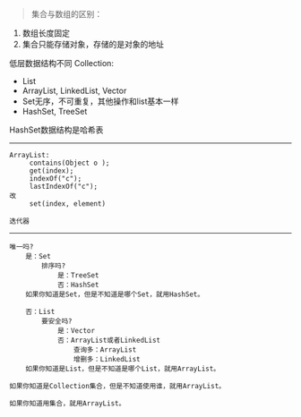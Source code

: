 > 集合与数组的区别：
1. 数组长度固定
2. 集合只能存储对象，存储的是对象的地址

低层数据结构不同
Collection:
- List
 - ArrayList, LinkedList, Vector
- Set无序，不可重复，其他操作和list基本一样
 - HashSet, TreeSet

HashSet数据结构是哈希表

--------------------------------------------------------------------------------
```
ArrayList:
     contains(Object o );
     get(index);
     indexOf("c");
     lastIndexOf("c");
改
     set(index, element)

迭代器
```

--------------------------------------------------------------------------------

```
唯一吗?
    是：Set
        排序吗?
            是：TreeSet
            否：HashSet
    如果你知道是Set，但是不知道是哪个Set，就用HashSet。

    否：List
        要安全吗?
            是：Vector
            否：ArrayList或者LinkedList
                查询多：ArrayList
                增删多：LinkedList
    如果你知道是List，但是不知道是哪个List，就用ArrayList。

如果你知道是Collection集合，但是不知道使用谁，就用ArrayList。

如果你知道用集合，就用ArrayList。

```
